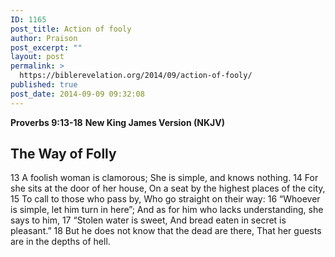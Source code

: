 ```yaml
---
ID: 1165
post_title: Action of fooly
author: Praison
post_excerpt: ""
layout: post
permalink: >
  https://biblerevelation.org/2014/09/action-of-fooly/
published: true
post_date: 2014-09-09 09:32:08
---
```

<strong>Proverbs 9:13-18</strong>
<strong>New King James Version (NKJV)</strong>
<h2>The Way of Folly</h2>
13 A foolish woman is clamorous;
She is simple, and knows nothing.
14 For she sits at the door of her house,
On a seat by the highest places of the city,
15 To call to those who pass by,
Who go straight on their way:
16 “Whoever is simple, let him turn in here”;
And as for him who lacks understanding, she says to him,
17 “Stolen water is sweet,
And bread eaten in secret is pleasant.”
18 But he does not know that the dead are there,
That her guests are in the depths of hell.